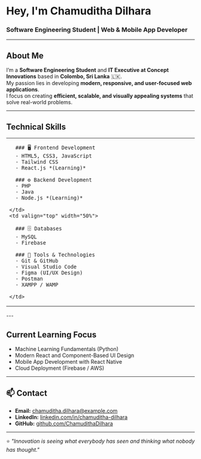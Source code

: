 #  Hey, I'm Chamuditha Dilhara

###  Software Engineering Student | Web & Mobile App Developer

---

## About Me  
I’m a **Software Engineering Student** and **IT Executive at Concept Innovations** based in **Colombo, Sri Lanka** 🇱🇰.  
My passion lies in developing **modern, responsive, and user-focused web applications**.  
I focus on creating **efficient, scalable, and visually appealing systems** that solve real-world problems.  

---

##  Technical Skills  

<div align="center">

<table>
  <tr>
    <td valign="top" width="50%">

      ### 🖥️ Frontend Development  
      - HTML5, CSS3, JavaScript  
      - Tailwind CSS  
      - React.js *(Learning)*  

      ### ⚙️ Backend Development  
      - PHP  
      - Java  
      - Node.js *(Learning)*  

    </td>
    <td valign="top" width="50%">

      ### 🗄️ Databases  
      - MySQL  
      - Firebase  

      ### 🧩 Tools & Technologies  
      - Git & GitHub  
      - Visual Studio Code  
      - Figma (UI/UX Design)  
      - Postman  
      - XAMPP / WAMP  

    </td>
  </tr>
</table>

</div>
---



##  Current Learning Focus  
- Machine Learning Fundamentals (Python)  
- Modern React and Component-Based UI Design  
- Mobile App Development with React Native  
- Cloud Deployment (Firebase / AWS)  

---





## 📫 Contact  

- **Email:** chamuditha.dilhara@example.com  
- **LinkedIn:** [linkedin.com/in/chamuditha-dilhara](#)  
- **GitHub:** [github.com/ChamudithaDilhara](#)

---

⭐ *"Innovation is seeing what everybody has seen and thinking what nobody has thought."*  
